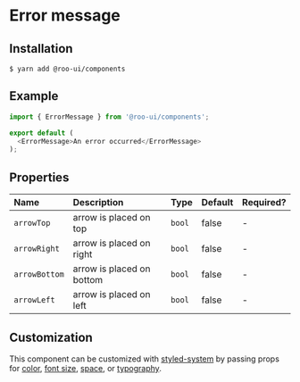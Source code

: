 # Error message

<!-- STORY -->

## Installation

```shell
$ yarn add @roo-ui/components
```

## Example

```js
import { ErrorMessage } from '@roo-ui/components';

export default (
  <ErrorMessage>An error occurred</ErrorMessage>
);
```

## Properties

| Name          | Description                | Type   | Default | Required? |
|:--------------|:---------------------------|:-------|:--------|:----------|
| `arrowTop`    | arrow is placed on top     | `bool` | false   | -         |
| `arrowRight`  | arrow is placed on right   | `bool` | false   | -         |
| `arrowBottom` | arrow is placed on bottom  | `bool` | false   | -         |
| `arrowLeft`   | arrow is placed on left    | `bool` | false   | -         |

## Customization

This component can be customized with [styled-system](https://github.com/jxnblk/styled-system) by passing props for [color](https://github.com/jxnblk/styled-system#color-responsive), [font size](https://github.com/jxnblk/styled-system#fontsize-responsive), [space](https://github.com/jxnblk/styled-system#space-responsive), or [typography](https://github.com/jxnblk/styled-system#typography).
